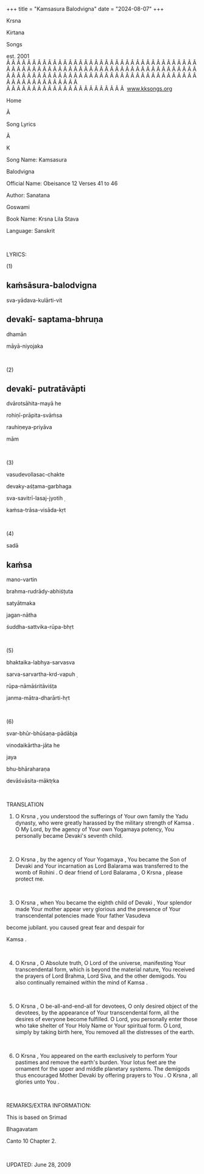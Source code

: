 +++ 
title = "Kamsasura Balodvigna"
date = "2024-08-07"
+++

Krsna
 
Kirtana
 
Songs

est. 2001
Â Â Â Â Â Â Â Â Â Â Â Â Â Â Â Â Â Â Â Â Â Â Â Â Â Â Â Â Â Â Â Â Â Â Â Â Â Â Â Â Â Â Â Â Â Â Â Â Â Â Â Â Â Â Â Â Â Â Â Â Â Â Â Â Â Â Â Â Â Â Â Â Â Â Â Â Â Â Â Â Â Â Â Â Â Â Â Â Â Â Â Â Â Â Â Â Â Â Â Â Â Â Â Â Â Â Â Â Â Â Â Â Â Â Â Â Â Â Â Â Â Â Â Â Â  
Â Â Â Â Â Â Â Â Â Â Â Â Â Â Â Â Â Â Â Â Â Â Â  
www.kksongs.org








Home
 
Ã 
 
Song Lyrics
 
Ã 
 
K


Song Name: 
Kamsasura


Balodvigna


Official Name: Obeisance 12 Verses 41
to 46


Author: 
Sanatana
 
Goswami


Book Name: 
Krsna
 Lila 
Stava


Language: 
Sanskrit




 


LYRICS:


(1)


kaḿsāsura-balodvigna
-


sva-yādava-kulārti-vit


devakī-
saptama-bhruṇa
-


dhamān
 
māyā-niyojaka


 


(2)


devakī-
putratāvāpti
-


dvārotsāhita-mayā
 he


rohiṇī-prāpita-svāḿsa


rauhiṇeya-priyāva
 
mām


 


(3)


vasudevollasac-chakte


devaky-aśṭama-garbhaga


sva-savitrī-lasaj-jyotih
̣


kaḿsa-trāsa-visāda-kṛt


 


(4)


sadā
 
kaḿsa
--
mano-vartin


brahma-rudrādy-abhiśṭuta


satyātmaka
 
jagan-nātha


śuddha-sattvika-rūpa-bhṛt


 


(5)


bhaktaika-labhya-sarvasva


sarva-sarvartha-krd-vapuh
̣


rūpa-nāmāśritāviśṭa


janma-mātra-dharārti-hṛt


 


(6)


svar-bhūr-bhūśaṇa-pādābja


vinodaikārtha-jāta
 he


jaya
 
bhu-bhāraharaṇa


devāśvāsita-māktṛka


 


TRANSLATION


1) O 
Krsna
, you understood
the sufferings of 
Your
 own family the 
Yadu
 dynasty, who were greatly harassed by the military
strength of 
Kamsa
. O My Lord, by the agency of 
Your
 own 
Yogamaya
 potency, You
personally became 
Devaki's
 seventh child.


 


2) O 
Krsna
, by the agency
of Your 
Yogamaya
, You became the Son of 
Devaki
 and 
Your
 incarnation as
Lord 
Balarama
 was transferred to the womb of 
Rohini
. O dear friend of Lord 
Balarama
,
O 
Krsna
, please protect me.


 


3) O 
Krsna
, when 
You
 became the eighth child of 
Devaki
,
Your splendor made Your mother appear very glorious and the presence of Your
transcendental potencies made Your father 
Vasudeva

become jubilant. 
you
 caused great fear and despair for

Kamsa
.


 


4) O 
Krsna
, O Absolute
truth, O Lord of the universe, manifesting Your transcendental form, which is
beyond the material nature, You received the prayers of Lord Brahma, Lord Siva,
and the other demigods. You also continually remained within the mind of 
Kamsa
.


 


5) O 
Krsna
, O
be-all-and-end-all for devotees, O only desired object of the devotees, by the
appearance of 
Your
 transcendental form, all the
desires of everyone become fulfilled. O Lord, you personally enter those who
take shelter of Your Holy Name or Your spiritual form. O Lord, simply by taking
birth here, 
You
 removed all the distresses of the
earth.


 


6) O 
Krsna
, You appeared
on the earth exclusively to perform 
Your
 pastimes and
remove the earth's burden. Your lotus feet are the ornament for the upper and
middle planetary systems. The demigods thus encouraged Mother 
Devaki
 by offering prayers to 
You
.
O 
Krsna
, all glories unto 
You
.


 


REMARKS/EXTRA INFORMATION:




This
is based on 
Srimad
 
Bhagavatam

Canto 10 Chapter 2.


 


UPDATED:
 June 28, 2009